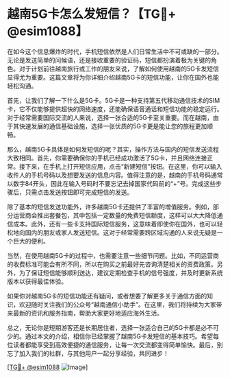 # 越南5G卡怎么发短信？【TG💪+ @esim1088】

在如今这个信息爆炸的时代，手机短信依然是人们日常生活中不可或缺的一部分。无论是发送简单的问候语，还是接收重要的验证码，短信都扮演着极为关键的角色。对于计划前往越南旅行或工作的朋友来说，了解如何使用越南的5G卡发短信显得尤为重要。这篇文章将为你详细介绍越南5G卡的短信功能，让你在国外也能轻松沟通。

首先，让我们了解一下什么是5G卡。5G卡是一种支持第五代移动通信技术的SIM卡，它不仅能够提供超快的网络速度，还能确保语音通话和短信功能的稳定运行。对于经常需要国际交流的人来说，选择一张合适的5G卡至关重要。而在越南，由于其快速发展的通信基础设施，选择一张优质的5G卡更是能让您的旅程更加顺畅。

那么，越南5G卡具体是如何发短信的呢？其实，操作方法与国内的短信发送流程大致相同。首先，你需要确保你的手机已经成功激活了5G卡，并且网络连接正常。接下来，在手机上打开短信应用，点击“新建短信”按钮。在这里，你可以输入收件人的手机号码以及想要发送的信息内容。值得注意的是，越南的手机号码通常以数字84开头，因此在输入号码时不要忘记去掉国家代码前的“+”号。完成这些步骤后，只需点击发送按钮即可完成短信的发送。

除了基本的短信发送功能外，许多越南5G卡还提供了丰富的增值服务。例如，部分运营商会推出套餐包，其中包括一定数量的免费短信额度，这样可以大大降低通信成本。此外，还有一些卡支持国际短信服务，这意味着即使你在国外，也可以轻松地向国内的朋友或家人发送短信。这对于经常需要跨区域沟通的人来说无疑是一个巨大的便利。

当然，在使用越南5G卡的过程中，也需要注意一些细节问题。比如，不同运营商的收费标准可能会有所不同，所以在购买之前最好先咨询清楚相关的资费政策。另外，为了保证短信能够顺利送达，建议定期检查手机的信号强度，并及时更新系统版本以获得最佳体验。

如果你对越南5G卡的短信功能还有疑问，或者想要了解更多关于通信方面的知识，欢迎随时关注我们的公众号“越南通信小助手”。在这里，我们将持续为大家带来最新的资讯和服务指南，帮助大家更好地适应海外生活。

总之，无论你是短期游客还是长期居住者，选择一张适合自己的5G卡都是必不可少的。通过本文的介绍，相信你已经掌握了越南5G卡发短信的基本技巧。希望每位读者都能享受到高效便捷的通信服务，让每一次交流都变得简单愉快。最后，别忘了加入我们的社群，与其他用户一起分享经验，共同进步！

[[TG💪+ @esim1088](https://t.me/s/esim1088) ![Image](https://i.postimg.cc/4NQfJmqS/Snipaste-2025-05-13-00-14-12.png)]
